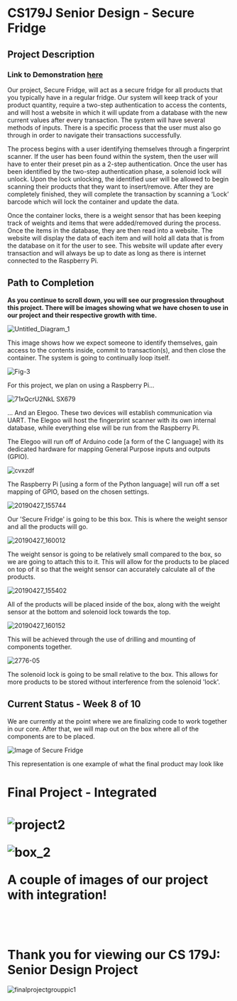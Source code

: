 # CS179J Senior Design - Secure Fridge
<h2>Project Description</h2>
<h3>Link to Demonstration <a href="https://youtu.be/trOnz5R9IiI" target="_blank">here</a></h3>
<p>
  Our project, Secure Fridge, will act as a secure fridge for all products that you typically have in a regular fridge. Our system will keep track of your product quantity, require a two-step authentication to access the contents, and will host a website in which it will update from a database with the new current values after every transaction. The system will have several methods of inputs. There is a specific process that the user must also go through in order to navigate their transactions successfully.
</p>
<p>
  The process begins with a user identifying themselves through a fingerprint scanner. If the user has been found within the system, then the user will have to enter their preset pin as a 2-step authentication. Once the user has been identified by the two-step authentication phase, a solenoid lock will unlock. Upon the lock unlocking, the identified user will be allowed to begin scanning their products that they want to insert/remove. After they are completely finished, they will complete the transaction by scanning a ‘Lock’ barcode which will lock the container and update the data.
</p>
<p>
  Once the container locks, there is a weight sensor that has been keeping track of weights and items that were added/removed during the process. Once the items in the database, they are then read into a website. The website will display the data of each item and will hold all data that is from the database on it for the user to see. This website will update after every transaction and will always be up to date as long as there is internet connected to the Raspberry Pi.
</p>

<h2>Path to Completion</h2>
<p><b> As you continue to scroll down, you will see our progression throughout this project. There will be images showing what we have chosen to use in our project and their respective growth with time.</b></p>

![Untitled_Diagram_1](https://user-images.githubusercontent.com/32404479/58624954-410b5100-8286-11e9-9b3c-911331353a88.png)

<p>This image shows how we expect someone to identify themselves, gain access to the contents inside, commit to transaction(s), and then close the container. The system is going to continually loop itself.</p>

![Fig-3](https://user-images.githubusercontent.com/32404479/58625343-238ab700-8287-11e9-84c6-2cb469dd6345.png)

<p>For this project, we plan on using a Raspberry Pi...</p>

![71xQcrU2NkL _SX679_](https://user-images.githubusercontent.com/32404479/58625413-4c12b100-8287-11e9-95c4-d2c4ebd15a15.jpg)

<p>... And an Elegoo. These two devices will establish communication via UART. The Elegoo will host the fingerprint scanner with its own internal database, while everything else will be run from the Raspberry Pi.</p>

<p>The Elegoo will run off of Arduino code [a form of the C language] with its dedicated hardware for mapping General Purpose inputs and outputs (GPIO).</p>

![cvxzdf](https://user-images.githubusercontent.com/32404479/58625632-b592bf80-8287-11e9-83b9-f18a9dea228f.png)

<p>The Raspberry Pi [using a form of the Python language] will run off a set mapping of GPIO, based on the chosen settings.</p>

![20190427_155744](https://user-images.githubusercontent.com/32404479/58626127-e32c3880-8288-11e9-967a-0315729dc333.jpg)

<p>Our 'Secure Fridge' is going to be this box. This is where the weight sensor and all the products will go.</p>

![20190427_160012](https://user-images.githubusercontent.com/32404479/58626213-18d12180-8289-11e9-846f-9df6f0b401ba.jpg)

<p>The weight sensor is going to be relatively small compared to the box, so we are going to attach this to it. This will allow for the products to be placed on top of it so that the weight sensor can accurately calculate all of the products.</p>

![20190427_155402](https://user-images.githubusercontent.com/32404479/58626300-4d44dd80-8289-11e9-8308-e8c4f49cae9e.jpg)

<p>All of the products will be placed inside of the box, along with the weight sensor at the bottom and solenoid lock towards the top.</p>

![20190427_160152](https://user-images.githubusercontent.com/32404479/58626346-749baa80-8289-11e9-8586-2524ddfc0b9b.jpg)

<p>This will be achieved through the use of drilling and mounting of components together.</p>

![2776-05](https://user-images.githubusercontent.com/32404479/58626398-9301a600-8289-11e9-8822-59c167be6d83.png)

<p>The solenoid lock is going to be small relative to the box. This allows for more products to be stored without interference from the solenoid 'lock'.</p>

<h2>Current Status - Week 8 of 10</h2>
<p>We are currently at the point where we are finalizing code to work together in our core. After that, we will map out on the box where all of the components are to be placed.</p>

![Image of Secure Fridge](https://user-images.githubusercontent.com/32404479/58626636-1ae7b000-828a-11e9-8794-4d088f879a6d.png)

<p>This representation is one example of what the final product may look like</p>

<h1>Final Project - Integrated<h1>
  
![project2](https://user-images.githubusercontent.com/32404479/59477565-9446dd00-8e0a-11e9-8fa4-df3101984b22.jpg)

![box_2](https://user-images.githubusercontent.com/32404479/59477575-a45ebc80-8e0a-11e9-96e3-dcc84da4cc03.jpg)

<p>A couple of images of our project with integration!</p><br>

<h1>Thank you for viewing our CS 179J: Senior Design Project</h1>

![finalprojectgrouppic1](https://user-images.githubusercontent.com/32404479/59477581-b4769c00-8e0a-11e9-891e-dba2ee3bd7e0.png)
